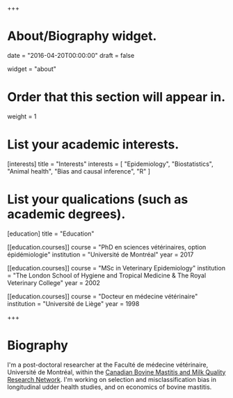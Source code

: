 +++
# About/Biography widget.

date = "2016-04-20T00:00:00"
draft = false

widget = "about"

# Order that this section will appear in.
weight = 1

# List your academic interests.
[interests]
  title = "Interests"
  interests = [
    "Epidemiology",
    "Biostatistics",
    "Animal health",
    "Bias and causal inference",
    "R"
    ]

# List your qualications (such as academic degrees).
[education]
  title = "Education"
  
[[education.courses]]
  course = "PhD en sciences vétérinaires, option épidémiologie"
  institution = "Université de Montréal"
  year = 2017

[[education.courses]]
  course = "MSc in Veterinary Epidemiology"
  institution = "The London School of Hygiene and Tropical Medicine & The Royal Veterinary College"
  year = 2002

[[education.courses]]
  course = "Docteur en médecine vétérinaire"
  institution = "Université de Liège"
  year = 1998
 
+++

# Biography

I'm a post-doctoral researcher at the Faculté de médecine vétérinaire,
Université de Montréal, within the [Canadian Bovine Mastitis and Milk Quality
Research Network](http://www.medvet.umontreal.ca/rcrmb/en/). I'm working on
selection and misclassification bias in longitudinal udder health studies, and
on economics of bovine mastitis.
